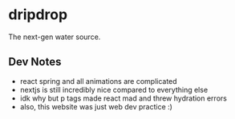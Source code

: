 # dripdrop

The next-gen water source.

## Dev Notes
- react spring and all animations are complicated
- nextjs is still incredibly nice compared to everything else
- idk why but p tags made react mad and threw hydration errors
- also, this website was just web dev practice :)
